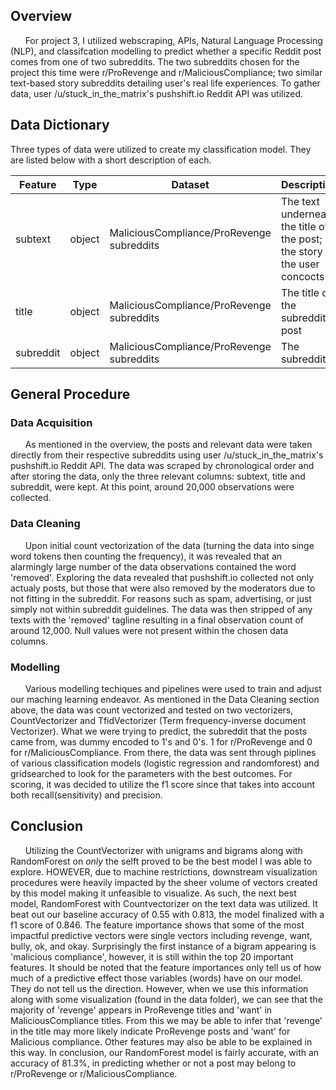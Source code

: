 ## Overview

&nbsp;&nbsp;&nbsp;&nbsp;&nbsp;&nbsp;For project 3, I utilized webscraping, APIs, Natural Language Processing (NLP), and classifcation modelling to predict whether a specific Reddit post comes from one of two subreddits. The two subreddits chosen for the project this time were r/ProRevenge and r/MaliciousCompliance; two similar text-based story subreddits detailing user's real life experiences. To gather data, user /u/stuck_in_the_matrix's pushshift.io Reddit API was utilized. 


## Data Dictionary

Three types of data were utilized to create my classification model. They are listed below with a short description of each.


|Feature|Type|Dataset|Description|
|---|---|---|---|
|subtext|object|MaliciousCompliance/ProRevenge subreddits|The text underneath the title of the post; the story the user concocts| 
|title|object|MaliciousCompliance/ProRevenge subreddits|The title of the subreddit post| 
|subreddit|object|MaliciousCompliance/ProRevenge subreddits|The subreddit| 


## General Procedure
### Data Acquisition
&nbsp;&nbsp;&nbsp;&nbsp;&nbsp;&nbsp;As mentioned in the overview, the posts and relevant data were taken directly from their respective subreddits using user /u/stuck_in_the_matrix's pushshift.io Reddit API. The data was scraped by chronological order and after storing the data, only the three relevant columns: subtext, title and subreddit, were kept. At this point, around 20,000 observations were collected.

### Data Cleaning
&nbsp;&nbsp;&nbsp;&nbsp;&nbsp;&nbsp;Upon initial count vectorization of the data (turning the data into singe word tokens then counting the frequency), it was revealed that an alarmingly large number of the data observations contained the word 'removed'. Exploring the data revealed that pushshift.io collected not only actualy posts, but those that were also removed by the moderators due to not fitting in the subreddit. For reasons such as spam, advertising, or just simply not within subreddit guidelines. The data was then stripped of any texts with the 'removed' tagline resulting in a final observation count of around 12,000. Null values were not present within the chosen data columns.

### Modelling
&nbsp;&nbsp;&nbsp;&nbsp;&nbsp;&nbsp;Various modelling techiques and pipelines were used to train and adjust our maching learning endeavor. As mentioned in the Data Cleaning section above, the data was count vectorized and tested on two vectorizers, CountVectorizer and TfidVectorizer (Term frequency-inverse document Vectorizer). What we were trying to predict, the subreddit that the posts came from, was dummy encoded to 1's and 0's. 1 for r/ProRevenge and 0 for r/MaliciousCompliance. From there, the data was sent through piplines of various classification models (logistic regression and randomforest) and gridsearched to look for the parameters with the best outcomes. For scoring, it was decided to utilize the f1 score since that takes into account both recall(sensitivity) and precision.


## Conclusion

&nbsp;&nbsp;&nbsp;&nbsp;&nbsp;&nbsp;Utilizing the CountVectorizer with unigrams and bigrams along with RandomForest on *only* the selft proved to be the best model I was able to explore. HOWEVER, due to machine restrictions, downstream visualization procedures were heavily impacted by the sheer volume of vectors created by this model making it unfeasible to visualize. As such, the next best model, RandomForest with Countvectorizer on the text data was utilized. It beat out our baseline accuracy of 0.55 with 0.813, the model finalized with a f1 score of 0.846. The feature importance shows that some of the most impactful predictive vectors were single vectors including revenge, want, bully, ok, and okay. Surprisingly the first instance of a bigram appearing is 'malicious compliance', however, it is still within the top 20 important features. It should be noted that the feature importances only tell us of how much of a predictive effect those variables (words) have on our model. They do not tell us the direction. However, when we use this information along with some visualization (found in the data folder), we can see that the majority of 'revenge' appears in ProRevenge titles and 'want' in MaliciousCompliance titles. From this we may be able to infer that 'revenge' in the title may more likely indicate ProRevenge posts and 'want' for Malicious compliance. Other features may also be able to be explained in this way. In conclusion, our RandomForest model is fairly accurate, with an accuracy of 81.3%, in predicting whether or not a post may belong to r/ProRevenge or r/MaliciousCompliance.